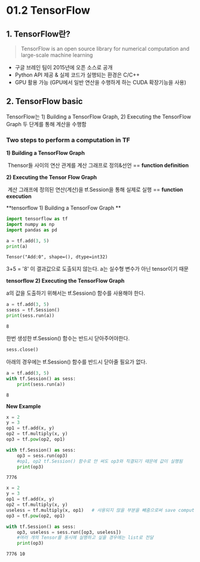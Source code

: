 # 01.2 TensorFlow

## 1. TensorFlow란?

> TensorFlow is an open source library for numerical computation and large-scale machine learning

- 구글 브레인 팀이 2015년에 오픈 소스로 공개
- Python API 제공 & 실제 코드가 실행되는 환경은 C/C++
- GPU 활용 가능 (GPU에서 일반 연산을 수행하게 하는 CUDA 확장기능을 사용)



## 2. TensorFlow basic

TensorFlow는 1) Building a TensorFlow Graph, 2) Executing the TensorFlow Graph 두 단계를 통해 계산을 수행함



### Two steps to perform a computation in TF

**1) Building a TensorFlow Graph**

​	Thensor들 사이의 연산 관계를 계산 그래프로 정의&선언  == **function definition**

**2) Executing the Tensor Flow Graph**

​	계산 그래프에 정의된 연산(계산)을 tf.Session을 통해 실제로 실행 == **function execution**



**tensorflow 1) Building a TensorFow Graph **

``` python
import tensorflow as tf
import numpy as np
import pandas as pd
```

```python
a = tf.add(3, 5)
print(a)
```

`Tensor("Add:0", shape=(), dtype=int32)`

3+5 = '8' 이 결과값으로 도출되지 않는다. a는 실수형 변수가 아닌 tensor이기 때문



**tensorflow 2) Executing the TensorFlow Graph**

a의 값을 도출하기 위해서는 tf.Session() 함수를 사용해야 한다.

```python
a = tf.add(3, 5)
ssess = tf.Session()
print(sess.run(a))
```

`8`

한번 생성한 tf.Session() 함수는 반드시 닫아주어야한다.

```python
sess.close()
```



아래의 경우에는 tf.Session() 함수를 반드시 닫아줄 필요가 없다.

```python
a = tf.add(3, 5)
with tf.Session() as sess:
	print(sess.run(a))
```

`8`



**New Example**

```python
x = 2
y = 3
op1 = tf.add(x, y)
op2 = tf.multiply(x, y)
op3 = tf.pow(op2, op1)

with tf.Session() as sess:
	op3 = sess.run(op3)
    #op1, op2 tf.Session() 함수로 안 써도 op3와 직결되기 때문에 값이 실행됨
	print(op3)
```

`7776`

```python
x = 2
y = 3
op1 = tf.add(x, y)
op2 = tf.multiply(x, y)
useless = tf.multiply(x, op1)   # 사용되지 않을 부분을 빼줌으로써 save computation
op3 = tf.pow(op2, op1)

with tf.Session() as sess:
	op3, useless = sess.run([op3, useless]) 
    #여러 개의 Tensor를 동시에 실행하고 싶을 경우에는 list로 전달
	print(op3)
```

`7776 10`



